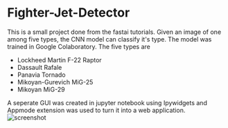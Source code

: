 # Fighter-Jet-Detector
This is a small project done from the fastai tutorials. Given an image of one among five types, the CNN model can classify it's type. The model was trained in Google Colaboratory.
The five types are 
- Lockheed Martin F-22 Raptor
- Dassault Rafale
- Panavia Tornado
- Mikoyan-Gurevich MiG-25
- Mikoyan MiG-29

A seperate GUI was created in jupyter notebook using Ipywidgets and Appmode extension was used to turn it into a web application.
![screenshot](https://user-images.githubusercontent.com/48137284/129494821-5a34c5d1-c1b5-49df-a480-ffd81d0e8b97.png)

